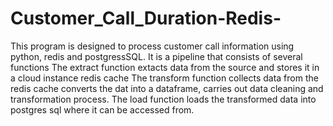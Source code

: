 # Customer_Call_Duration-Redis-
This program is designed to process customer call information using python, redis and postgressSQL. It is a pipeline that consists of several functions
The extract function extacts data from the source and stores it in a cloud instance redis cache
The transform function collects data from the redis cache converts the dat into a dataframe, carries out data cleaning and transformation process.
The load function loads the transformed data into postgres sql where it can be accessed from.
